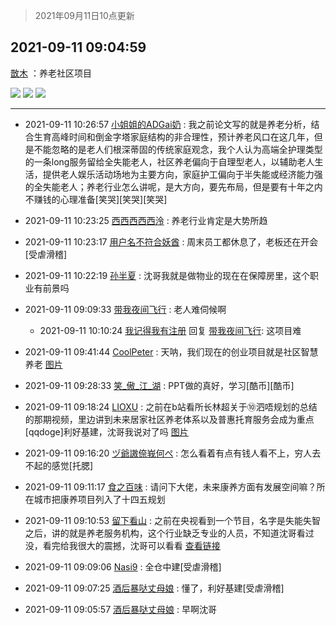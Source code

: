 > 2021年09月11日10点更新
<link rel="stylesheet" href="https://cdn.jsdelivr.net/gh/taotie6/sampleJSON@main/css/photo_show.css">
<meta name="referrer" content="no-referrer" />


 ## 2021-09-11 09:04:59 

 [㪚木](https://www.coolapk.com/feed/29905481?shareKey=ZWJkM2M5ZTYzODk0NjEzYzA5NWE~) ：养老社区项目 

<div class="album">
<img class="img-item" src="http://image.coolapk.com/feed/2021/0911/09/1081091_24d23e3a_2297_5121@3325x2494.jpeg" />
<img class="img-item" src="http://image.coolapk.com/feed/2021/0911/09/1081091_4967971a_2297_5123@3325x2494.jpeg" />
<img class="img-item" src="http://image.coolapk.com/feed/2021/0911/09/1081091_4c84197c_2297_5125@3325x2494.jpeg" />
</div>

 ------- 

- 2021-09-11 10:26:57 [小姐姐的ADGai奶](uid=1701309) : 我之前论文写的就是养老分析，结合生育高峰时间和倒金字塔家庭结构的非合理性，预计养老风口在这几年，但是不能忽略的是老人们根深蒂固的传统家庭观念，我个人认为高端全护理类型的一条long服务留给全失能老人，社区养老偏向于自理型老人，以辅助老人生活，提供老人娱乐活动场地为主要方向<!--break-->，家庭护工偏向于半失能或经济能力强的全失能老人；养老行业怎么讲呢，是大方向，要先布局，但是要有十年之内不赚钱的心理准备[笑哭][笑哭][笑哭] 

- 2021-09-11 10:23:25 [西西西西西泠](uid=3009916) : 养老行业肯定是大势所趋 

- 2021-09-11 10:23:17 [用户名不符合妖酋](uid=1105274) : 周末员工都休息了，老板还在开会[受虐滑稽] 

- 2021-09-11 10:22:19 [孙半夏](uid=1851173) : 沈哥我就是做物业的现在在保障房里，这个职业有前景吗 

- 2021-09-11 09:09:33 [带我夜间飞行](uid=790017) : 老人难伺候啊 

    - 2021-09-11 10:10:24 [我记得我有注册](uid=1403833) 回复 [带我夜间飞行](uid=790017): 这项目难 

- 2021-09-11 09:41:44 [CoolPeter](uid=1437066) : 天呐，我们现在的创业项目就是社区智慧养老 [图片](http://image.coolapk.com/feed/2021/0911/09/1437066_e57fb7a3_4502_3359@800x1364.jpeg)

- 2021-09-11 09:28:33 [笑_傲_江_湖](uid=873602) : PPT做的真好，学习[酷币][酷币] 

- 2021-09-11 09:18:24 [LIOXU](uid=2824671) : 之前在b站看所长林超关于⑩泗唔规划的总结的那期视频，里边讲到未来居家社区养老体系以及普惠托育服务会成为重点[qqdoge]利好基建，沈哥我说对了吗 [图片](http://image.coolapk.com/feed/2021/0911/09/2824671_3d961c99_3102_1299@2340x1080.jpeg)

- 2021-09-11 09:16:20 [ヅ爺謸倷峩何ぺ](uid=11968954) : 怎么看着有点有钱人看不上，穷人去不起的感觉[托腮] 

- 2021-09-11 09:11:17 [食之百味](uid=1895976) : 请问下大佬，未来康养方面有发展空间嘛？所在城市把康养项目列入了十四五规划 

- 2021-09-11 09:10:53 [留下看山](uid=1654131) : 之前在央视看到一个节目，名字是失能失智之后，讲的就是养老服务机构，这个行业缺乏专业的人员，不知道沈哥看过没，看完给我很大的震撼，沈哥可以看看
<a class="feed-link-url" href="http://tv.cctv.com/v/v1/VIDErDryDk65uoGFfgkHeN8k210410.html" title="http://tv.cctv.com/v/v1/VIDErDryDk65uoGFfgkHeN8k210410.html" target="_blank" rel="nofollow">查看链接</a> 

- 2021-09-11 09:09:06 [Nasi9](uid=2003986) : 全仓中建[受虐滑稽] 

- 2021-09-11 09:07:25 [酒后暴哒丈母娘](uid=958361) : 懂了，利好基建[受虐滑稽] 

- 2021-09-11 09:05:57 [酒后暴哒丈母娘](uid=958361) : 早啊沈哥 

